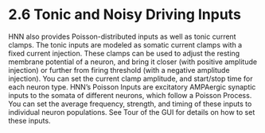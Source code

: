 <!--
# Title: 2.6 Tonic and Noisy Driving Inputs
# Updated: 2024-01-16
#
# Contributors:
    # Dylan Daniels
-->

<!-- compare original: https://jonescompneurolab.github.io/hnn-under_the_hood/05_tonic-noisy-inputs/05_tonic-noisy-inputs -->

# 2.6 Tonic and Noisy Driving Inputs

HNN also provides Poisson-distributed inputs as well as tonic current clamps. The tonic inputs are modeled as somatic current clamps with a fixed current injection. These clamps can be used to adjust the resting membrane potential of a neuron, and bring it closer (with positive amplitude injection) or further from firing threshold (with a negative amplitude injection). You can set the current clamp amplitude, and start/stop time for each neuron type. HNN’s Poisson Inputs are excitatory AMPAergic synaptic inputs to the somata of different neurons, which follow a Poisson Process. You can set the average frequency, strength, and timing of these inputs to individual neuron populations. See Tour of the GUI for details on how to set these inputs.
